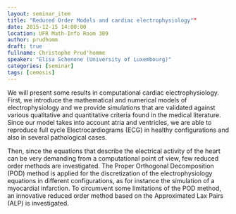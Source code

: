 ```yaml
---
layout: seminar_item
title: "Reduced Order Models and cardiac electrophysiology""
date: 2015-12-15 14:00:00
location: UFR Math-Info Room 309
author: prudhomm
draft: true
fullname: Christophe Prud'homme
speaker: "Elisa Schenone (University of Luxembourg)"
categories: [seminar]
tags: [cemosis]
---
```


We will present some results in computational cardiac electrophysiology. First, we introduce the mathematical and numerical models of electrophysiology and we provide simulations that are validated against various qualitative and quantitative criteria found in the medical literature. Since our model takes into account atria and ventricles, we are able to reproduce full cycle Electrocardiograms (ECG) in healthy configurations and also in several pathological cases.

Then, since the equations that describe the electrical activity of the heart can be very demanding from a computational point of view, few reduced order methods are investigated. The Proper Orthogonal Decomposition (POD) method is applied for the discretization of the electrophysiology equations in different configurations, as for instance the simulation of a myocardial infarction. To circumvent some limitations of the POD method, an innovative reduced order method based on the Approximated Lax Pairs (ALP) is investigated.
